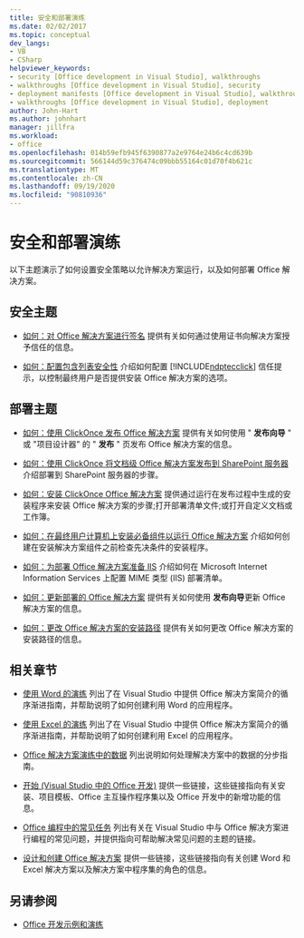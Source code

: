 ```yaml
---
title: 安全和部署演练
ms.date: 02/02/2017
ms.topic: conceptual
dev_langs:
- VB
- CSharp
helpviewer_keywords:
- security [Office development in Visual Studio], walkthroughs
- walkthroughs [Office development in Visual Studio], security
- deployment manifests [Office development in Visual Studio], walkthroughs
- walkthroughs [Office development in Visual Studio], deployment
author: John-Hart
ms.author: johnhart
manager: jillfra
ms.workload:
- office
ms.openlocfilehash: 014b59efb945f6390877a2e9764e24b6c4cd639b
ms.sourcegitcommit: 566144d59c376474c09bbb55164c01d70f4b621c
ms.translationtype: MT
ms.contentlocale: zh-CN
ms.lasthandoff: 09/19/2020
ms.locfileid: "90810936"
---
```

# <a name="security-and-deployment-walkthroughs"></a>安全和部署演练
  以下主题演示了如何设置安全策略以允许解决方案运行，以及如何部署 Office 解决方案。

## <a name="security-topics"></a>安全主题
- [如何：对 Office 解决方案进行签名](../vsto/how-to-sign-office-solutions.md) 提供有关如何通过使用证书向解决方案授予信任的信息。

- [如何：配置包含列表安全性](../vsto/how-to-configure-inclusion-list-security.md) 介绍如何配置 [!INCLUDE[ndptecclick](../vsto/includes/ndptecclick-md.md)] 信任提示，以控制最终用户是否提供安装 Office 解决方案的选项。

## <a name="deployment-topics"></a>部署主题
- [如何：使用 ClickOnce 发布 Office 解决方案](/previous-versions/bb386095(v=vs.110)) 提供有关如何使用 " **发布向导** " 或 "项目设计器" 的 " **发布** " 页发布 Office 解决方案的信息。

- [如何：使用 ClickOnce 将文档级 Office 解决方案发布到 SharePoint 服务器](/previous-versions/bb608595(v=vs.110)) 介绍部署到 SharePoint 服务器的步骤。

- [如何：安装 ClickOnce Office 解决方案](/previous-versions/bb608592(v=vs.110)) 提供通过运行在发布过程中生成的安装程序来安装 Office 解决方案的步骤;打开部署清单文件;或打开自定义文档或工作簿。

- [如何：在最终用户计算机上安装必备组件以运行 Office 解决方案](/previous-versions/bb608608(v=vs.110)) 介绍如何创建在安装解决方案组件之前检查先决条件的安装程序。

- [如何：为部署 Office 解决方案准备 IIS](/previous-versions/bb608629(v=vs.110)) 介绍如何在 Microsoft Internet Information Services 上配置 MIME 类型 (IIS) 部署清单。

- [如何：更新部署的 Office 解决方案](/previous-versions/bb157871(v=vs.110)) 提供有关如何使用 **发布向导**更新 Office 解决方案的信息。

- [如何：更改 Office 解决方案的安装路径](/previous-versions/bb608626(v=vs.110)) 提供有关如何更改 Office 解决方案的安装路径的信息。

## <a name="related-sections"></a>相关章节
- [使用 Word 的演练](../vsto/walkthroughs-using-word.md) 列出了在 Visual Studio 中提供 Office 解决方案简介的循序渐进指南，并帮助说明了如何创建利用 Word 的应用程序。

- [使用 Excel 的演练](../vsto/walkthroughs-using-excel.md) 列出了在 Visual Studio 中提供 Office 解决方案简介的循序渐进指南，并帮助说明了如何创建利用 Excel 的应用程序。

- [Office 解决方案演练中的数据](../vsto/data-in-office-solutions-walkthroughs.md) 列出说明如何处理解决方案中的数据的分步指南。

- [开始 &#40;Visual Studio 中的 Office 开发&#41;](../vsto/getting-started-office-development-in-visual-studio.md) 提供一些链接，这些链接指向有关安装、项目模板、Office 主互操作程序集以及 Office 开发中的新增功能的信息。

- [Office 编程中的常见任务](../vsto/common-tasks-in-office-programming.md) 列出有关在 Visual Studio 中与 Office 解决方案进行编程的常见问题，并提供指向可帮助解决常见问题的主题的链接。

- [设计和创建 Office 解决方案](../vsto/designing-and-creating-office-solutions.md) 提供一些链接，这些链接指向有关创建 Word 和 Excel 解决方案以及解决方案中程序集的角色的信息。

## <a name="see-also"></a>另请参阅
- [Office 开发示例和演练](../vsto/office-development-samples-and-walkthroughs.md)